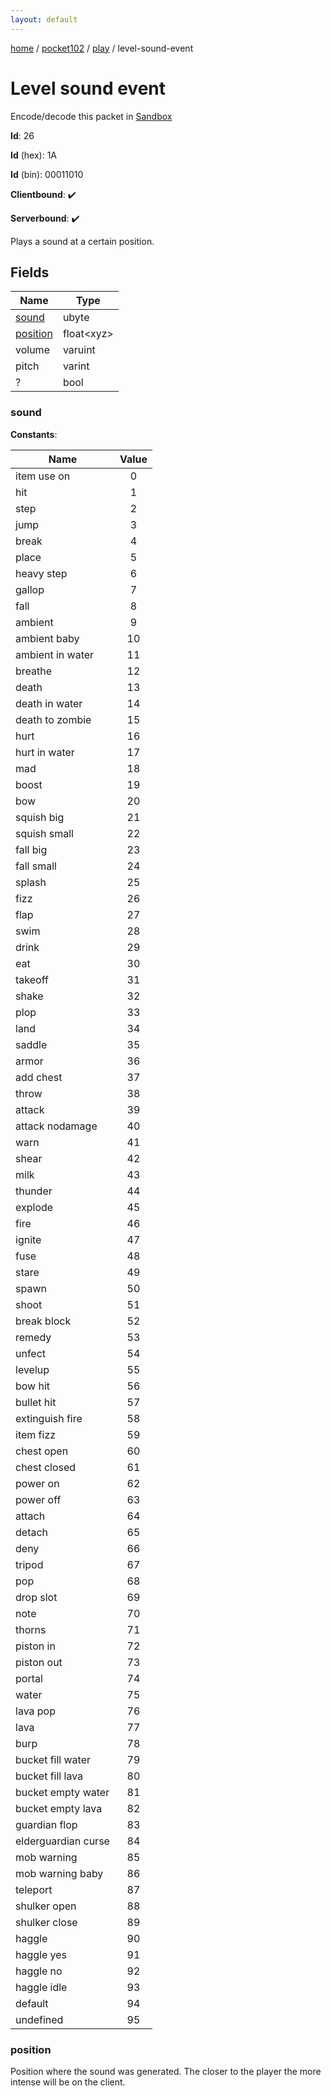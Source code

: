```yaml
---
layout: default
---
```


[home](/)  /  [pocket102](/protocol/pocket102)  /  [play](/protocol/pocket102/play)  /  level-sound-event

# Level sound event

Encode/decode this packet in [Sandbox](../../../sandbox/pocket102#Play.LevelSoundEvent)

**Id**: 26

**Id** (hex): 1A

**Id** (bin): 00011010

**Clientbound**: ✔️

**Serverbound**: ✔️

Plays a sound at a certain position.

## Fields

Name | Type
---|---
[sound](#sound) | ubyte
[position](#position) | float&lt;xyz&gt;
volume | varuint
pitch | varint
? | bool

### sound

**Constants**:

Name | Value
---|:---:
item use on | 0
hit | 1
step | 2
jump | 3
break | 4
place | 5
heavy step | 6
gallop | 7
fall | 8
ambient | 9
ambient baby | 10
ambient in water | 11
breathe | 12
death | 13
death in water | 14
death to zombie | 15
hurt | 16
hurt in water | 17
mad | 18
boost | 19
bow | 20
squish big | 21
squish small | 22
fall big | 23
fall small | 24
splash | 25
fizz | 26
flap | 27
swim | 28
drink | 29
eat | 30
takeoff | 31
shake | 32
plop | 33
land | 34
saddle | 35
armor | 36
add chest | 37
throw | 38
attack | 39
attack nodamage | 40
warn | 41
shear | 42
milk | 43
thunder | 44
explode | 45
fire | 46
ignite | 47
fuse | 48
stare | 49
spawn | 50
shoot | 51
break block | 52
remedy | 53
unfect | 54
levelup | 55
bow hit | 56
bullet hit | 57
extinguish fire | 58
item fizz | 59
chest open | 60
chest closed | 61
power on | 62
power off | 63
attach | 64
detach | 65
deny | 66
tripod | 67
pop | 68
drop slot | 69
note | 70
thorns | 71
piston in | 72
piston out | 73
portal | 74
water | 75
lava pop | 76
lava | 77
burp | 78
bucket fill water | 79
bucket fill lava | 80
bucket empty water | 81
bucket empty lava | 82
guardian flop | 83
elderguardian curse | 84
mob warning | 85
mob warning baby | 86
teleport | 87
shulker open | 88
shulker close | 89
haggle | 90
haggle yes | 91
haggle no | 92
haggle idle | 93
default | 94
undefined | 95

### position

Position where the sound was generated. The closer to the player the more intense will be on the client.
